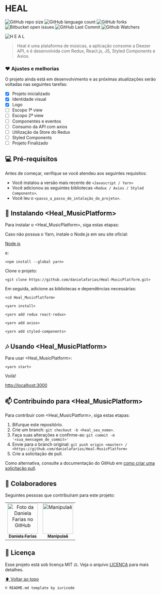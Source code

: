 # HEAL

![GitHub repo size](https://img.shields.io/github/repo-size/danielafarias/Heal-MusicPlatform?style=for-the-badge)
![GitHub language count](https://img.shields.io/github/languages/count/danielafarias/Heal-MusicPlatform?style=for-the-badge)
![GitHub forks](https://img.shields.io/chocolatey/dt/Heal-MusicPlatform?style=for-the-badge)
![Bitbucket open issues](https://img.shields.io/bitbucket/issues/danielafarias/Heal-MusicPlatform?style=for-the-badge)
![GitHub Last Commit](https://img.shields.io/github/last-commit/danielafarias/Heal-MusicPlatform?style=for-the-badge)
![Github Watchers](https://img.shields.io/github/watchers/danielafarias/Heal-MusicPlatform?style=for-the-badge)

![H E A L](https://user-images.githubusercontent.com/79869120/129820693-405dbbe2-c782-4369-9b41-406c492c8eb8.gif)

> Heal é uma plataforma de músicas, a aplicação consome a Deezer API, e é desenvolvida com Redux, React.js, JS, Styled Components e Axios.

### ❤️ Ajustes e melhorias

O projeto ainda está em desenvolvimento e as próximas atualizações serão voltadas nas seguintes tarefas:

- [x] Projeto inicializado
- [x] Identidade visual
- [x] Logo
- [ ] Escopo 1ª view
- [ ] Escopo 2ª view
- [ ] Componentes e eventos
- [ ] Consumo da API com axios
- [ ] Utilização da Store do Redux
- [ ] Styled Components
- [ ] Projeto Finalizado

## 💻 Pré-requisitos

Antes de começar, verifique se você atendeu aos seguintes requisitos:

* Você instalou a versão mais recente de `<Javascript / Yarn>`
* Você adicionou as seguintes bibliotecas  `<Redux / Axios / Styled Components>`.
* Você leu o `<passo_a_passo_de_intalação_do_projeto>`.

## 🚀 Instalando <Heal_MusicPlatform>

Para instalar o <Heal_MusicPlatform>, siga estas etapas:

Caso não possua o Yarn, instale o Node.js em seu site oficial:

[Node.js](https://nodejs.org/en/download/)

e:

```
<npm install --global yarn>
```

Clone o projeto:
```
<git clone https://github.com/danielafarias/Heal-MusicPlatform.git>
```

Em seguida, adicione as bibliotecas e dependências necessárias:
```
<cd Heal_MusicPlatform>
```
```
<yarn install>
```
```
<yarn add redux react-redux>
```
```
<yarn add axios>
```
```
<yarn add styled-components>
```

## 🎶 Usando <Heal_MusicPlatform>

Para usar <Heal_MusicPlatform>:

```
<yarn start>
```

Voilà!

[http://localhost:3000](http://localhost:3000)


## 📫 Contribuindo para <Heal_MusicPlatform>

Para contribuir com <Heal_MusicPlatform>, siga estas etapas:

1. Bifurque este repositório.
2. Crie um branch: `git checkout -b <heal_seu_nome>`.
3. Faça suas alterações e confirme-as: `git commit -m '<sua_mensagem_de_commit>'`
4. Envie para o branch original: `git push origin <master> / <https://github.com/danielafarias/Heal-MusicPlatform>`
5. Crie a solicitação de pull.

Como alternativa, consulte a documentação do GitHub em [como criar uma solicitação pull](https://help.github.com/en/github/collaborating-with-issues-and-pull-requests/creating-a-pull-request).

## 🤝 Colaboradores

Seguintes pessoas que contribuíram para este projeto:

<table>
  <tr>
    <td align="center">
      <a href="#">
        <img src="https://avatars.githubusercontent.com/u/79869120?v=4" width="100px;" alt="Foto da Daniela Farias no GitHub"/><br>
        <sub>
          <b>Daniela Farias</b>
        </sub>
      </a>
    </td>
    <td align="center">
      <a href="#">
        <img src="https://pbs.twimg.com/profile_images/933374761928978432/TksMocGa_400x400.jpg" width="100px;" alt="Manipulaê"/><br>
        <sub>
          <b>Manipulaê</b>
        </sub>
      </a>
    </td>
  </tr>
</table>

## 📝 Licença

Esse projeto está sob licença MIT ⚖️. Veja o arquivo [LICENÇA](LICENSE.md) para mais detalhes.

[⬆ Voltar ao topo](#heal)<br>

```
© README.md template by iuricode
```